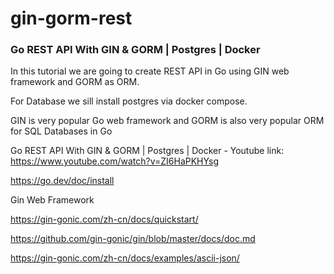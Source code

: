 # gin-gorm-rest

### Go REST API With GIN & GORM | Postgres | Docker

In this tutorial we are going to create REST API in Go using GIN web framework and GORM as ORM.

For Database we sill install postgres via docker compose.

GIN is very popular Go web framework and
GORM is also very popular ORM for SQL Databases in Go

Go REST API With GIN & GORM | Postgres | Docker - Youtube link:
https://www.youtube.com/watch?v=ZI6HaPKHYsg

https://go.dev/doc/install

Gin Web Framework

https://gin-gonic.com/zh-cn/docs/quickstart/

https://github.com/gin-gonic/gin/blob/master/docs/doc.md

https://gin-gonic.com/zh-cn/docs/examples/ascii-json/
